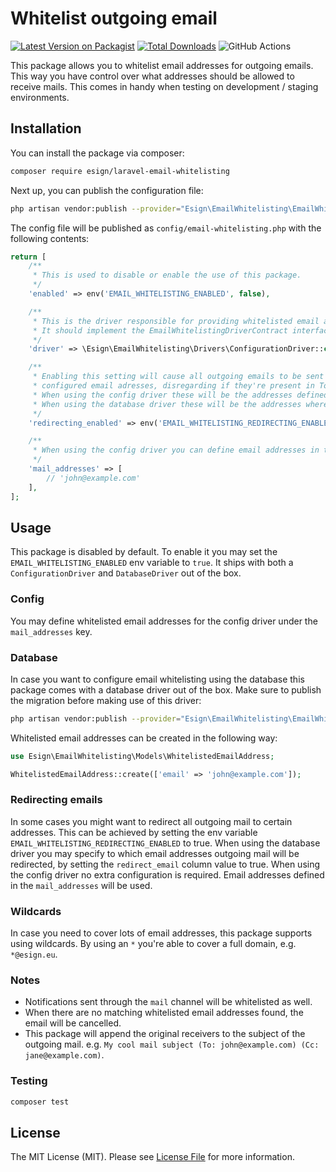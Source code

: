 # Whitelist outgoing email

[![Latest Version on Packagist](https://img.shields.io/packagist/v/esign/laravel-email-whitelisting.svg?style=flat-square)](https://packagist.org/packages/esign/laravel-email-whitelisting)
[![Total Downloads](https://img.shields.io/packagist/dt/esign/laravel-email-whitelisting.svg?style=flat-square)](https://packagist.org/packages/esign/laravel-email-whitelisting)
![GitHub Actions](https://github.com/esign/laravel-email-whitelisting/actions/workflows/main.yml/badge.svg)

This package allows you to whitelist email addresses for outgoing emails.
This way you have control over what addresses should be allowed to receive mails.
This comes in handy when testing on development / staging environments.

## Installation

You can install the package via composer:

```bash
composer require esign/laravel-email-whitelisting
```

Next up, you can publish the configuration file:
```bash
php artisan vendor:publish --provider="Esign\EmailWhitelisting\EmailWhitelistingServiceProvider" --tag="config"
```

The config file will be published as `config/email-whitelisting.php` with the following contents:
```php
return [
    /**
     * This is used to disable or enable the use of this package.
     */
    'enabled' => env('EMAIL_WHITELISTING_ENABLED', false),

    /**
     * This is the driver responsible for providing whitelisted email addresses.
     * It should implement the EmailWhitelistingDriverContract interface.
     */
    'driver' => \Esign\EmailWhitelisting\Drivers\ConfigurationDriver::class,

    /**
     * Enabling this setting will cause all outgoing emails to be sent to the
     * configured email adresses, disregarding if they're present in To, Cc or Bcc.
     * When using the config driver these will be the addresses defined in the 'mail_addresses' config key.
     * When using the database driver these will be the addresses where 'redirect_email' is true.
     */
    'redirecting_enabled' => env('EMAIL_WHITELISTING_REDIRECTING_ENABLED', false),

    /**
     * When using the config driver you can define email addresses in this array.
     */
    'mail_addresses' => [
        // 'john@example.com'
    ],
];
```

## Usage
This package is disabled by default. To enable it you may set the `EMAIL_WHITELISTING_ENABLED` env variable to `true`.
It ships with both a `ConfigurationDriver` and `DatabaseDriver` out of the box.

### Config
You may define whitelisted email addresses for the config driver under the `mail_addresses` key.
### Database
In case you want to configure email whitelisting using the database this package comes with a database driver out of the box.
Make sure to publish the migration before making use of this driver:
```bash
php artisan vendor:publish --provider="Esign\EmailWhitelisting\EmailWhitelistingServiceProvider" --tag="migrations"
```

Whitelisted email addresses can be created in the following way:
```php
use Esign\EmailWhitelisting\Models\WhitelistedEmailAddress;

WhitelistedEmailAddress::create(['email' => 'john@example.com']);
```

### Redirecting emails
In some cases you might want to redirect all outgoing mail to certain addresses.
This can be achieved by setting the env variable `EMAIL_WHITELISTING_REDIRECTING_ENABLED` to true.
When using the database driver you may specify to which email addresses outgoing mail will be redirected, by setting the `redirect_email` column value to true.
When using the config driver no extra configuration is required. Email addresses defined in the `mail_addresses` will be used.
### Wildcards
In case you need to cover lots of email addresses, this package supports using wildcards.
By using an `*` you're able to cover a full domain, e.g. `*@esign.eu`.

### Notes
* Notifications sent through the `mail` channel will be whitelisted as well.
* When there are no matching whitelisted email addresses found, the email will be cancelled.
* This package will append the original receivers to the subject of the outgoing mail. e.g. `My cool mail subject (To: john@example.com) (Cc: jane@example.com)`.

### Testing

```bash
composer test
```

## License

The MIT License (MIT). Please see [License File](LICENSE.md) for more information.
